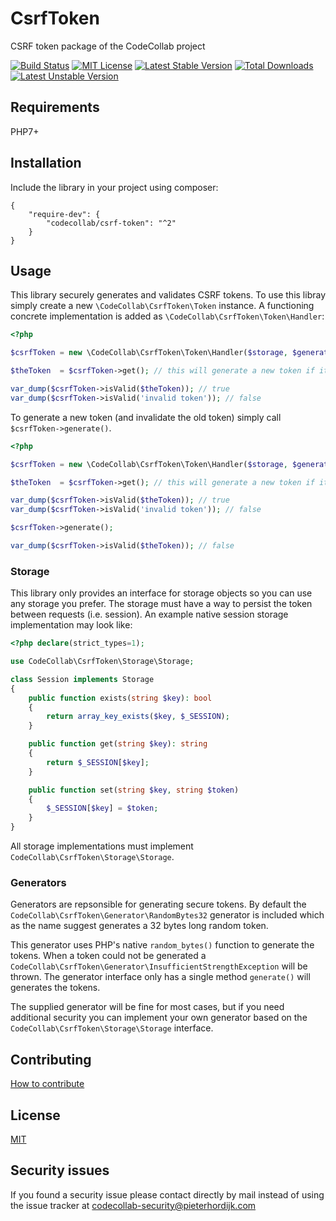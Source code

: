 # CsrfToken

CSRF token package of the CodeCollab project

[![Build Status](https://travis-ci.org/CodeCollab/CsrfToken.svg?branch=master)](https://travis-ci.org/CodeCollab/CsrfToken) [![MIT License](https://img.shields.io/badge/license-MIT-blue.svg)](mit) [![Latest Stable Version](https://poser.pugx.org/codecollab/csrf-token/v/stable)](https://packagist.org/packages/codecollab/csrf-token) [![Total Downloads](https://poser.pugx.org/codecollab/csrf-token/downloads)](https://packagist.org/packages/codecollab/csrf-token) [![Latest Unstable Version](https://poser.pugx.org/codecollab/csrf-token/v/unstable)](https://packagist.org/packages/codecollab/csrf-token)

## Requirements

PHP7+

## Installation

Include the library in your project using composer:

    {
        "require-dev": {
            "codecollab/csrf-token": "^2"
        }
    }

## Usage

This library securely generates and validates CSRF tokens. To use this libray simply create a new `\CodeCollab\CsrfToken\Token` instance. A functioning concrete implementation is added as `\CodeCollab\CsrfToken\Token\Handler`:

````php
<?php

$csrfToken = new \CodeCollab\CsrfToken\Token\Handler($storage, $generator);

$theToken  = $csrfToken->get(); // this will generate a new token if it doesn't exist yet

var_dump($csrfToken->isValid($theToken)); // true
var_dump($csrfToken->isValid('invalid token')); // false
````

To generate a new token (and invalidate the old token) simply call `$csrfToken->generate()`.

````php
<?php

$csrfToken = new \CodeCollab\CsrfToken\Token\Handler($storage, $generator);

$theToken  = $csrfToken->get(); // this will generate a new token if it doesn't exist yet

var_dump($csrfToken->isValid($theToken)); // true
var_dump($csrfToken->isValid('invalid token')); // false

$csrfToken->generate();

var_dump($csrfToken->isValid($theToken)); // false
````

### Storage

This library only provides an interface for storage objects so you can use any storage you prefer. The storage must have a way to persist the token between requests (i.e. session). An example native session storage implementation may look like:

````php
<?php declare(strict_types=1);

use CodeCollab\CsrfToken\Storage\Storage;

class Session implements Storage
{
    public function exists(string $key): bool
    {
        return array_key_exists($key, $_SESSION);
    }

    public function get(string $key): string
    {
        return $_SESSION[$key];
    }

    public function set(string $key, string $token)
    {
        $_SESSION[$key] = $token;
    }
}
````

All storage implementations must implement `CodeCollab\CsrfToken\Storage\Storage`.

### Generators

Generators are repsonsible for generating secure tokens. By default the `CodeCollab\CsrfToken\Generator\RandomBytes32` generator is included which as the name suggest generates a 32 bytes long random token.

This generator uses PHP's native `random_bytes()` function to generate the tokens. When a token could not be generated a `CodeCollab\CsrfToken\Generator\InsufficientStrengthException` will be thrown. The generator interface only has a single method `generate()` will generates the tokens.

The supplied generator will be fine for most cases, but if you need additional security you can implement your own generator based on the `CodeCollab\CsrfToken\Storage\Storage` interface.

## Contributing

[How to contribute][contributing]

## License

[MIT][mit]

## Security issues

If you found a security issue please contact directly by mail instead of using the issue tracker at codecollab-security@pieterhordijk.com

[contributing]: https://github.com/CodeCollab/CsrfToken/blob/master/CONTRIBUTING.md
[mit]: http://spdx.org/licenses/MIT

